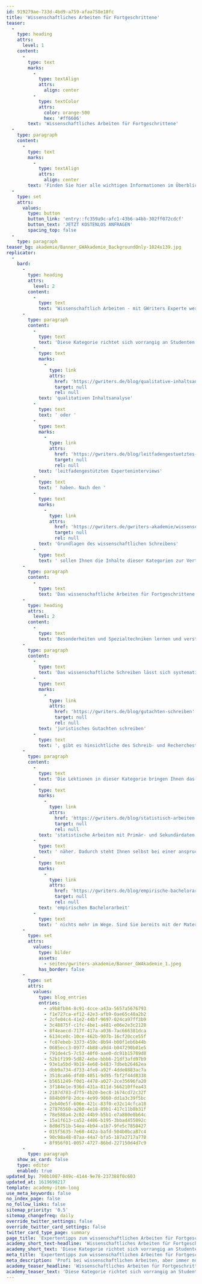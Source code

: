 ```yaml
---
id: 919279ae-733d-4bd9-a759-afaa758e18fc
title: 'Wissenschaftliches Arbeiten für Fortgeschrittene'
teaser:
  -
    type: heading
    attrs:
      level: 1
    content:
      -
        type: text
        marks:
          -
            type: textAlign
            attrs:
              align: center
          -
            type: textColor
            attrs:
              color: orange-500
              hex: '#ff6606'
        text: 'Wissenschaftliches Arbeiten für Fortgeschrittene'
  -
    type: paragraph
    content:
      -
        type: text
        marks:
          -
            type: textAlign
            attrs:
              align: center
        text: 'Finden Sie hier alle wichtigen Informationen im Überblick. Benötigen Sie weitere Unterstützung?'
  -
    type: set
    attrs:
      values:
        type: button
        button_link: 'entry::fc359a9c-afc1-43b6-a4bb-302ff072cdcf'
        button_text: 'JETZT KOSTENLOS ANFRAGEN'
        spacing_top: false
  -
    type: paragraph
teaser_bg: akademie/Banner_GWAkademie_BackgroundOnly-1024x139.jpg
replicator:
  -
    bard:
      -
        type: heading
        attrs:
          level: 2
        content:
          -
            type: text
            text: 'Wissenschaftlich Arbeiten - mit GWriters Experte werden!'
      -
        type: paragraph
        content:
          -
            type: text
            text: 'Diese Kategorie richtet sich vorrangig an Studenten und Doktoranden, die Antworten auf spezifische Detailfragen zu wissenschaftlichen Arbeitstechniken wie beispielsweise der '
          -
            type: text
            marks:
              -
                type: link
                attrs:
                  href: 'https://gwriters.de/blog/qualitative-inhaltsanalyse-voraussetzungen'
                  target: null
                  rel: null
            text: 'qualitativen Inhaltsanalyse'
          -
            type: text
            text: ' oder '
          -
            type: text
            marks:
              -
                type: link
                attrs:
                  href: 'https://gwriters.de/blog/leitfadengestuetztes-experteninterview'
                  target: null
                  rel: null
            text: 'leitfadengestützten Experteninterviews'
          -
            type: text
            text: ' haben. Nach den '
          -
            type: text
            marks:
              -
                type: link
                attrs:
                  href: 'https://gwriters.de/gwriters-akademie/wissenschaftliches-arbeiten-anfeanger'
                  target: null
                  rel: null
            text: 'Grundlagen des wissenschaftlichen Schreibens'
          -
            type: text
            text: ' sollen Ihnen die Inhalte dieser Kategorien zur Vertiefung Ihres eignen Wissens und zur Unterstützung bei Ihrer akademischen Abschlussarbeit dienen.'
      -
        type: paragraph
        content:
          -
            type: text
            text: 'Das wissenschaftliche Arbeiten für Fortgeschrittene baut auf dem wissenschaftlichen Arbeiten für Einsteiger auf. So können Sie von den absoluten Grundlagen bis zu den spezialisiertesten Arbeitstechniken alle einzelnen Lektionen strukturiert durcharbeiten und Wissenslücken schließen. Ganz gleich, ob Sie mit Ihrer Abschlussarbeit noch gar nicht begonnen haben oder Ihre fertige Masterarbeit vor der Abgabe steht.'
      -
        type: heading
        attrs:
          level: 2
        content:
          -
            type: text
            text: 'Besonderheiten und Spezialtechniken lernen und verstehen'
      -
        type: paragraph
        content:
          -
            type: text
            text: 'Das wissenschaftliche Schreiben lässt sich systematisch in Bereiche unterteilen. Aufgrund der Tatsache, dass die verschiedenen Fachbereiche spezifische Anforderungen stellen, müssen diese auch hinsichtlich der wissenschaftlichen Arbeitstechniken getrennt betrachtet werden. Ein häufiges Beispiel ist hier der Fachbereich Jura. Wenn Sie im Rahmen Ihrer Seminar- oder Abschlussarbeit ein '
          -
            type: text
            marks:
              -
                type: link
                attrs:
                  href: 'https://gwriters.de/blog/gutachten-schreiben'
                  target: null
                  rel: null
            text: 'juristisches Gutachten schreiben'
          -
            type: text
            text: ', gibt es hinsichtliche des Schreib- und Recherchestils eine ganze Reihe von Besonderheiten zu beachten.'
      -
        type: paragraph
        content:
          -
            type: text
            text: 'Die Lektionen in dieser Kategorie bringen Ihnen das wissenschaftliche Schreiben in Ihrem Fachbereich und auch fortgeschrittene Methoden wie das '
          -
            type: text
            marks:
              -
                type: link
                attrs:
                  href: 'https://gwriters.de/blog/statistisch-arbeiten'
                  target: null
                  rel: null
            text: 'statistische Arbeiten mit Primär- und Sekundärdaten'
          -
            type: text
            text: ' näher. Dadurch steht Ihnen selbst bei einer anspruchsvollen, '
          -
            type: text
            marks:
              -
                type: link
                attrs:
                  href: 'https://gwriters.de/blog/empirische-bachelorarbeit-schreiben'
                  target: null
                  rel: null
            text: 'empirischen Bachelorarbeit'
          -
            type: text
            text: ' nichts mehr im Wege. Sind Sie bereits mit der Materie vertraut, dann laden wir auch Sie herzlich dazu ein, in unsere Materialien einzusteigen, um Ihr vorhandenes Wissen zu vertiefen oder sogar eventuelle Wissenslücken zu schließen. Schließlich begleitet Sie das wissenschaftliche Arbeiten vom Beginn des Studiums bis hin zur Doktorarbeit und sogar darüber hinaus.'
      -
        type: set
        attrs:
          values:
            type: bilder
            assets:
              - seiten/gwriters-akademie/Banner_GWAkademie_1.jpeg
            has_border: false
      -
        type: set
        attrs:
          values:
            type: blog_entries
            entries:
              - a9b8fb84-8c91-4cce-a43a-5657a5676793
              - f1e727ca-ef12-42e3-afb9-0ae65c48a2b2
              - 2cfe04c4-41e2-44bf-9697-024ca97ff3b9
              - 3c48875f-c1fc-4be1-a481-e06e2e3c2128
              - 8f4eaecd-717f-417a-a036-7ac666381dca
              - 6134ce0c-10ce-462b-907b-16cf20cce55f
              - fc07ebeb-3373-459c-8b94-b00f1eb6b44b
              - 0685ecc3-0977-4b88-a9d4-b047290b01e5
              - 791de4c5-7c53-40f0-aae0-dc91b15789d8
              - 52b1f199-5d82-4ebe-bbb6-21df3afd97b9
              - 93e1a5bd-9b19-4e68-b483-7dbeb26462ea
              - dbb9a734-d733-4fe0-a92f-4dde0883ac7a
              - 3518ca66-dfd0-4851-9d95-fbf2f44d8338
              - b5651249-f0d1-4478-a027-2ce35696fa20
              - 3f184e1e-936d-431a-811d-566210ffea43
              - 2187d783-d7f5-4b20-bec8-1674cd72c32f
              - 884b09f8-2dce-4e99-9860-dd1a3c39f5bc
              - 2eb40e5f-606e-421c-83f0-e32c14cfca18
              - 27876560-a260-4e18-89b1-417c11b8b31f
              - 78e588a4-2c02-44b9-b5b1-e7a880e0b64c
              - 15a1f613-ca52-4486-b195-3bbad455092c
              - 8d0d751b-54ea-4b94-a1b7-9fe5c7850427
              - 015f5635-7e60-442a-bafd-504b0bca87c4
              - 90c98a48-07aa-44a7-bfa5-187a2717a778
              - 8f956f01-0057-4727-86bd-227150d4d7c9
      -
        type: paragraph
    show_as_card: false
    type: editor
    enabled: true
updated_by: 790b1007-849c-4144-9e78-237388f0c603
updated_at: 1619690217
template: academy-item-long
use_meta_keywords: false
no_index_page: false
no_follow_links: false
sitemap_priority: '0.5'
sitemap_changefreq: daily
override_twitter_settings: false
override_twitter_card_settings: false
twitter_card_type_page: summary
page_title: 'Expertentipps zum wissenschaftlichen Arbeiten für Fortgeschrittene'
academy_short_text-headline: 'Wissenschaftliches Arbeiten für Fortgeschrittene'
academy_short_text: 'Diese Kategorie richtet sich vorrangig an Studenten und Doktoranden, die zum Beispiel Antworten auf gewisse Detailfragen zum Literaturverzeichnis oder Zitieren suchen oder einfach zur eigenen Wissensbildung beitragen möchten. Nach der Grundlage des wissenschaftlichen Schreibens sind tiefgreifendere Faktoren wichtig. Diese gehen wir im Folgenden intensiv an.'
meta_title: 'Expertentipps zum wissenschaftlichen Arbeiten für Fortgeschrittene'
meta_description: 'Profi bei wissenschaftlichen Arbeiten, aber immer noch Detailfragen in manchen Situationen? Hier finden Sie die wichtigste Informationen auf einem Blick.'
academy_teaser_headline: 'Wissenschaftliches Arbeiten für Fortgeschrittene'
academy_teaser_text: 'Diese Kategorie richtet sich vorrangig an Studenten und Doktoranden, die zum Beispiel Antworten auf gewisse Detailfragen zum Literaturverzeichnis oder Zitieren suchen oder einfach zur eigenen Wissensbildung beitragen möchten. Nach der Grundlage des wissenschaftlichen Schreibens sind tiefgreifendere Faktoren wichtig. Diese gehen wir im Folgenden intensiv an.'
---
```

